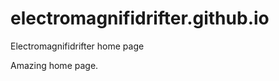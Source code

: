 # electromagnifidrifter.github.io
Electromagnifidrifter home page

Amazing home page.  

  
    
  
      
              
                      
            
          
  
          

  
  
    

        
  

    
    
    

  
  



    
  

  

  
    
  
  


    
    





    
  

  
  
  

  
  


     









  










